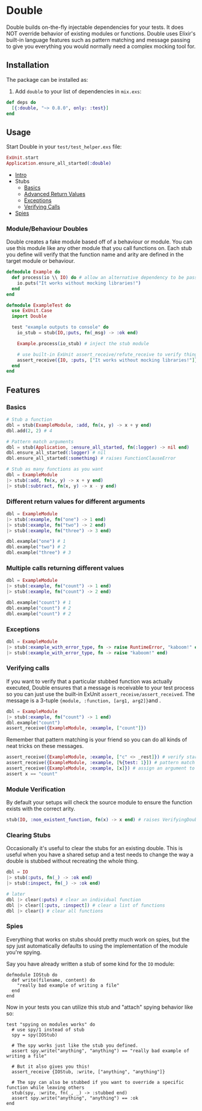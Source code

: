 # Double
Double builds on-the-fly injectable dependencies for your tests.
It does NOT override behavior of existing modules or functions.
Double uses Elixir's built-in language features such as pattern matching and message passing to
give you everything you would normally need a complex mocking tool for.

## Installation
The package can be installed as:

  1. Add `double` to your list of dependencies in `mix.exs`:

  ```elixir
  def deps do
    [{:double, "~> 0.8.0", only: :test}]
  end
  ```

## Usage
Start Double in your `test/test_helper.exs` file:

```elixir
ExUnit.start
Application.ensure_all_started(:double)
```

- [Intro](#modulebehaviour-doubles)
- Stubs
    - [Basics](#basics)
    - [Advanced Return Values](#different-return-values-for-different-arguments)
    - [Exceptions](#exceptions)
    - [Verifying Calls](#verifying-calls)
- [Spies](#spies)

### Module/Behaviour Doubles
Double creates a fake module based off of a behaviour or module.
You can use this module like any other module that you call functions on.
Each stub you define will verify that the function name and arity are defined in the target module or behaviour.

```elixir
defmodule Example do
  def process(io \\ IO) do # allow an alternative dependency to be passed
    io.puts("It works without mocking libraries!")
  end
end

defmodule ExampleTest do
  use ExUnit.Case
  import Double

  test "example outputs to console" do
    io_stub = stub(IO,:puts, fn(_msg) -> :ok end)

    Example.process(io_stub) # inject the stub module

    # use built-in ExUnit assert_receive/refute_receive to verify things
    assert_receive({IO, :puts, ["It works without mocking libraries!"]})
  end
end
```

## Features
### Basics
```elixir
# Stub a function
dbl = stub(ExampleModule, :add, fn(x, y) -> x + y end)
dbl.add(2, 2) # 4

# Pattern match arguments
dbl = stub(Application, :ensure_all_started, fn(:logger) -> nil end)
dbl.ensure_all_started(:logger) # nil
dbl.ensure_all_started(:something) # raises FunctionClauseError

# Stub as many functions as you want
dbl = ExampleModule
|> stub(:add, fn(x, y) -> x + y end)
|> stub(:subtract, fn(x, y) -> x - y end)
```

### Different return values for different arguments
```elixir
dbl = ExampleModule
|> stub(:example, fn("one") -> 1 end)
|> stub(:example, fn("two") -> 2 end)
|> stub(:example, fn("three") -> 3 end)

dbl.example("one") # 1
dbl.example("two") # 2
dbl.example("three") # 3
```

### Multiple calls returning different values
```elixir
dbl = ExampleModule
|> stub(:example, fn("count") -> 1 end)
|> stub(:example, fn("count") -> 2 end)

dbl.example("count") # 1
dbl.example("count") # 2
dbl.example("count") # 2
```

### Exceptions
```elixir
dbl = ExampleModule
|> stub(:example_with_error_type, fn -> raise RuntimeError, "kaboom!" end)
|> stub(:example_with_error_type, fn -> raise "kaboom!" end)
```

### Verifying calls
If you want to verify that a particular stubbed function was actually executed,
Double ensures that a message is receivable to your test process so you can just use the built-in ExUnit `assert_receive/assert_received`.
The message is a 3-tuple `{module, :function, [arg1, arg2]}`and .

```elixir
dbl = ExampleModule
|> stub(:example, fn("count") -> 1 end)
dbl.example("count")
assert_receive({ExampleModule, :example, ["count"]})
```
Remember that pattern matching is your friend so you can do all kinds of neat tricks on these messages.
```elixir
assert_receive({ExampleModule, :example, ["c" <> _rest]}) # verify starts with "c"
assert_receive({ExampleModule, :example, [%{test: 1}]) # pattern match map arguments
assert_receive({ExampleModule, :example, [x]}) # assign an argument to x to verify another way
assert x == "count"
```

### Module Verification
By default your setups will check the source module to ensure the function exists with the correct arity.

```elixir
stub(IO, :non_existent_function, fn(x) -> x end) # raises VerifyingDoubleError
```

### Clearing Stubs
Occasionally it's useful to clear the stubs for an existing double. This is useful when you have
a shared setup and a test needs to change the way a double is stubbed without recreating the whole thing.

```elixir
dbl = IO
|> stub(:puts, fn(_) -> :ok end)
|> stub(:inspect, fn(_) -> :ok end)

# later
dbl |> clear(:puts) # clear an individual function
dbl |> clear([:puts, :inspect]) # clear a list of functions
dbl |> clear() # clear all functions
```

### Spies
Everything that works on stubs should pretty much work on spies, but the spy just automatically defaults to using the implementation of the module you're spying.

Say you have already written a stub of some kind for the `IO` module:
```
defmodule IOStub do
  def write(filename, content) do
    "really bad example of writing a file"
  end
end
```
Now in your tests you can utilize this stub and "attach" spying behavior like so:
```
test "spying on modules works" do
  # use spy/1 instead of stub
  spy = spy(IOStub)

  # The spy works just like the stub you defined.
  assert spy.write("anything", "anything") == "really bad example of writing a file"

  # But it also gives you this!
  assert_receive {IOStub, :write, ["anything", "anything"]}

  # The spy can also be stubbed if you want to override a specific function while leaving others
  stub(spy, :write, fn(_, _) -> :stubbed end)
  assert spy.write("anything", "anything") == :ok
end
```


